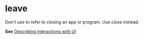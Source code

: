 # leave

Don't use to refer to closing an app or program. Use *close* instead. 

**See** [Describing interactions with UI](https://worldready.cloudapp.net/Styleguide/Read?id=2700&topicid=26472)
